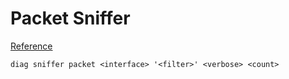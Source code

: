 # Packet Sniffer

[Reference](http://kb.fortinet.com/kb/viewContent.do?externalId=11186)
```
diag sniffer packet <interface> '<filter>' <verbose> <count>
```
